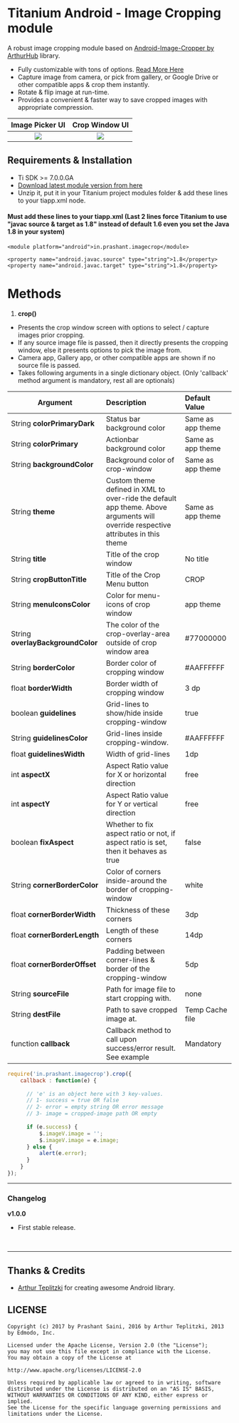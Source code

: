 # Titanium Android - Image Cropping module
A robust image cropping module based on [Android-Image-Cropper by ArthurHub](https://github.com/ArthurHub/Android-Image-Cropper) library.

* Fully customizable with tons of options. [Read More Here](https://github.com/ArthurHub/Android-Image-Cropper/wiki)
* Capture image from camera, or pick from gallery, or Google Drive or other compatible apps & crop them instantly.
* Rotate & flip image at run-time.
* Provides a convenient & faster way to save cropped images with appropriate compression.

| Image Picker UI             |  Crop Window UI |
|:-------------------------:|:-------------------------:|
|  ![](https://github.com/prashantsaini1/android-titanium-imagecropper/blob/master/select_app.png)   |  ![](https://github.com/prashantsaini1/android-titanium-imagecropper/blob/master/sample.png)  |


## Requirements & Installation
* Ti SDK >= 7.0.0.GA
* [Download latest module version from here](https://github.com/prashantsaini1/android-titanium-imagecropper/tree/master/android/dist)
* Unzip it, put it in your Titanium project modules folder & add these lines to your tiapp.xml <modules> node.

#### Must add these lines to your tiapp.xml (Last 2 lines force Titanium to use "javac source & target as 1.8" instead of default 1.6 even you set the Java 1.8 in your system)
```
<module platform="android">in.prashant.imagecrop</module>

<property name="android.javac.source" type="string">1.8</property>
<property name="android.javac.target" type="string">1.8</property>
```


# Methods
1. **crop()**
* Presents the crop window screen with options to select / capture images prior cropping.
* If any source image file is passed, then it directly presents the cropping window, else it presents options to pick the image from.
* Camera app, Gallery app, or other compatible apps are shown if no source file is passed.
* Takes following arguments in a single dictionary object. (Only 'callback' method argument is mandatory, rest all are optionals)

| Argument              | Description           | Default Value              |
| --------------------- |:--------------------- | :------------------------- |
|  String **colorPrimaryDark**     | Status bar background color | Same as app theme |
|  String **colorPrimary**      |  Actionbar background color   | Same as app theme |
|  String **backgroundColor**   | Background color of crop-window    | Same as app theme |
|  String **theme**    |  Custom theme defined in XML to over-ride the default app theme. Above arguments will override respective attributes in this theme  | Same as app theme |
|  String **title**              |  Title of the crop window   | No title |
|  String **cropButtonTitle**    | Title of the Crop Menu button   | CROP |
|  String **menuIconsColor**      |  Color for menu-icons of crop window   | app theme |
|  String **overlayBackgroundColor**    | The color of the crop-overlay-area outside of crop window area  | #77000000 |
|  String **borderColor**      |  Border color of cropping window   | #AAFFFFFF |
|  float **borderWidth**     |  Border width of cropping window   | 3 dp |
|  boolean **guidelines**     | Grid-lines to show/hide inside cropping-window   | true |
|  String **guidelinesColor**     | Grid-lines inside cropping-window.     | #AAFFFFFF |
|  float **guidelinesWidth**     | Width of grid-lines   | 1dp |
|  int **aspectX**     | Aspect Ratio value for X or horizontal direction    | free |
|  int **aspectY**     | Aspect Ratio value for Y or vertical direction     | free |
|  boolean **fixAspect**    | Whether to fix aspect ratio or not, if aspect ratio is set, then it behaves as true    | false |
|  String **cornerBorderColor**     | Color of corners inside-around the border of cropping-window    | white |
|  float **cornerBorderWidth**     | Thickness of these corners     | 3dp |
|  float **cornerBorderLength**     | Length of these corners    | 14dp |
|  float **cornerBorderOffset**     | Padding between corner-lines & border of the cropping-window  | 5dp |
|  String **sourceFile**     | Path for image file to start cropping with.   | none |
|  String **destFile**     | Path to save cropped image at.  | Temp Cache file |
|  function **callback**     | Callback method to call upon success/error result. See example  | Mandatory |

```javascript
require('in.prashant.imagecrop').crop({
    callback : function(e) {
      
      // 'e' is an object here with 3 key-values.
      // 1- success = true OR false
      // 2- error = empty string OR error message
      // 3- image = cropped-image path OR empty
      
      if (e.success) {
          $.imageV.image = '';
          $.imageV.image = e.image;
      } else {
          alert(e.error);
      }
    }
});
```



<hr/>

### Changelog

**v1.0.0**
* First stable release.

</br>


<hr/>

## Thanks & Credits
* [Arthur Teplitzki](https://github.com/ArthurHub) for creating awesome Android library.


## LICENSE
    Copyright (c) 2017 by Prashant Saini, 2016 by Arthur Teplitzki, 2013 by Edmodo, Inc.

    Licensed under the Apache License, Version 2.0 (the "License");
    you may not use this file except in compliance with the License.
    You may obtain a copy of the License at

    http://www.apache.org/licenses/LICENSE-2.0

    Unless required by applicable law or agreed to in writing, software
    distributed under the License is distributed on an "AS IS" BASIS,
    WITHOUT WARRANTIES OR CONDITIONS OF ANY KIND, either express or implied.
    See the License for the specific language governing permissions and
    limitations under the License.

